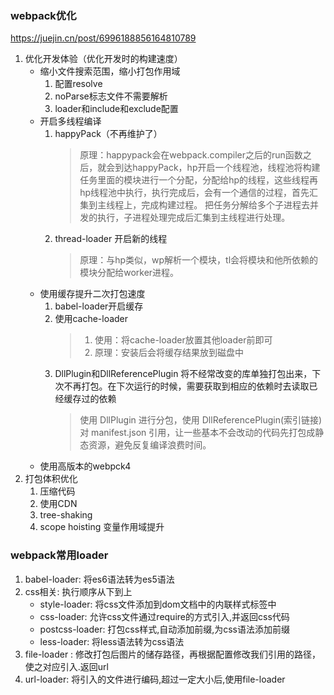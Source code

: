 ### webpack优化
https://juejin.cn/post/6996188856164810789
1. 优化开发体验（优化开发时的构建速度）
    + 缩小文件搜索范围，缩小打包作用域
        1. 配置resolve
        2. noParse标志文件不需要解析
        3. loader和include和exclude配置
    + 开启多线程编译
        1. happyPack（不再维护了）
            > 原理：happypack会在webpack.compiler之后的run函数之后，就会到达happyPack，hp开启一个线程池，线程池将构建任务里面的模块进行一个分配，分配给hp的线程，这些线程再hp线程池中执行，执行完成后，会有一个通信的过程，首先汇集到主线程上，完成构建过程。
            > 把任务分解给多个子进程去并发的执行，子进程处理完成后汇集到主线程进行处理。
        2. thread-loader 开启新的线程
            >原理：与hp类似，wp解析一个模块，tl会将模块和他所依赖的模块分配给worker进程。
    + 使用缓存提升二次打包速度
        1. babel-loader开启缓存
        2. 使用cache-loader
            > 1. 使用：将cache-loader放置其他loader前即可
            > 2. 原理：安装后会将缓存结果放到磁盘中
        3. DllPlugin和DllReferencePlugin 将不经常改变的库单独打包出来，下次不再打包。在下次运行的时候，需要获取到相应的依赖时去读取已经缓存过的依赖
            > 使用 DllPlugin 进行分包，使用 DllReferencePlugin(索引链接) 对 manifest.json 引用，让一些基本不会改动的代码先打包成静态资源，避免反复编译浪费时间。
    + 使用高版本的webpck4
2. 打包体积优化
    1. 压缩代码
    2. 使用CDN
    3. tree-shaking
    4. scope hoisting 变量作用域提升



### webpack常用loader
1. babel-loader: 将es6语法转为es5语法
2. css相关: 执行顺序从下到上
    * style-loader: 将css文件添加到dom文档中的内联样式标签中
    * css-loader: 允许css文件通过require的方式引入,并返回css代码
    * postcss-loader: 打包css样式,自动添加前缀,为css语法添加前缀
    * less-loader: 将less语法转为css语法
3. file-loader : 修改打包后图片的储存路径，再根据配置修改我们引用的路径，使之对应引入.返回url
4. url-loader: 将引入的文件进行编码,超过一定大小后,使用file-loader